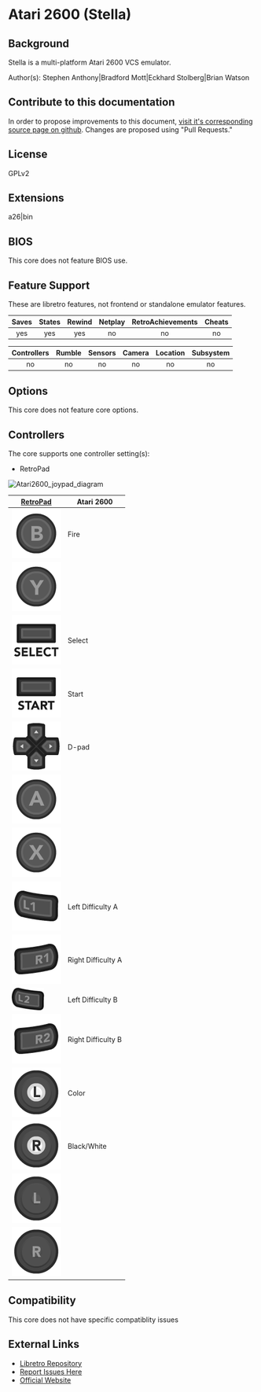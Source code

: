 # Atari 2600 (Stella)

## Background

Stella is a multi-platform Atari 2600 VCS emulator.

Author(s): Stephen Anthony|Bradford Mott|Eckhard Stolberg|Brian Watson

## Contribute to this documentation

In order to propose improvements to this document, [visit it's corresponding source page on github](https://github.com/libretro/docs/tree/master/docs/library/Stella.md). Changes are proposed using "Pull Requests."

## License

GPLv2

## Extensions

a26|bin

## BIOS

This core does not feature BIOS use.

## Feature Support

These are libretro features, not frontend or standalone emulator features.

| Saves | States      | Rewind | Netplay | RetroAchievements | Cheats |
|:-----:|:-----------:|:------:|:-------:|:-----------------:|:------:|
|  yes  |   yes       | yes    |  no     |       no          |  no    |

| Controllers     | Rumble | Sensors | Camera | Location | Subsystem     |
|:---------------:|:------:|:-------:|:------:|:--------:|:-------------:|
|        no       |  no    |   no    |  no    |   no     |      no       |

## Options

This core does not feature core options.

## Controllers

The core supports one controller setting(s):

* RetroPad

![Atari2600_joypad_diagram](https://cloud.githubusercontent.com/assets/10035308/8237960/02aa13fc-15b0-11e5-92c2-311e8960883b.png)

| [RetroPad](RetroPad)                                                 | Atari 2600 |
|----------------------------------------------------------------------|--------|
| ![RetroPad_B](images/RetroPad/Retro_B_Round.png)                     | Fire       |
| ![RetroPad_Y](images/RetroPad/Retro_Y_Round.png)                     |        |
| ![RetroPad_Select](images/RetroPad/Retro_Select.png)                 | Select       |
| ![RetroPad_Start](images/RetroPad/Retro_Start.png)                   | Start       |
| ![RetroPad_Dpad](images/RetroPad/Retro_Dpad.png)                     | D-pad       |    
| ![RetroPad_A](images/RetroPad/Retro_A_Round.png)                     |        |
| ![RetroPad_X](images/RetroPad/Retro_X_Round.png)                     |        |
| ![RetroPad_L1](images/RetroPad/Retro_L1.png)                         | Left Difficulty A       |
| ![RetroPad_R1](images/RetroPad/Retro_R1.png)                         | Right Difficulty A       |
| ![RetroPad_L2](images/RetroPad/Retro_L2_Temp.png)                    | Left Difficulty B       |
| ![RetroPad_R2](images/RetroPad/Retro_R2.png)                         | Right Difficulty B       |
| ![RetroPad_L3](images/RetroPad/Retro_L3.png)                         | Color       |
| ![RetroPad_R3](images/RetroPad/Retro_R3.png)                         | Black/White       |
| ![RetroPad_Left_Stick](images/RetroPad/Retro_Left_Stick.png)         |        |
| ![RetroPad_Right_Stick](images/RetroPad/Retro_Right_Stick.png)       |        |

## Compatibility

This core does not have specific compatiblity issues

## External Links

* [Libretro Repository](https://github.com/libretro/stella-libretro)
* [Report Issues Here](https://github.com/libretro/stella-libretro/issues)
* [Official Website](https://stella-emu.github.io/)
